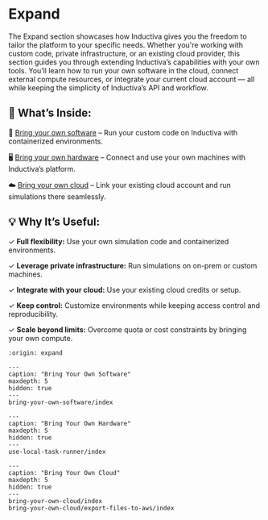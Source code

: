 # Expand 

The Expand section showcases how Inductiva gives you the freedom to tailor the 
platform to your specific needs. Whether you're working with custom code, 
private infrastructure, or an existing cloud provider, this section guides you 
through extending Inductiva’s capabilities with your own tools. You’ll learn how 
to run your own software in the cloud, connect external compute resources, or 
integrate your current cloud account — all while keeping the simplicity of 
Inductiva’s API and workflow.  

## 📘 What’s Inside:
🧩 [Bring your own software](bring-your-own-software/index.md) – Run your custom 
code on Inductiva with containerized environments.  

🖥️ [Bring your own hardware](use-local-task-runner/index.md) – Connect and use your 
own machines with Inductiva’s platform.  

☁️ [Bring your own cloud](bring-your-own-cloud/index) – Link your existing cloud 
account and run simulations there seamlessly.  


## 💡 Why It’s Useful:
✓ **Full flexibility:** Use your own simulation code and containerized environments.  

✓ **Leverage private infrastructure:** Run simulations on on-prem or custom machines.  

✓ **Integrate with your cloud:** Use your existing cloud credits or setup.  

✓ **Keep control:** Customize environments while keeping access control and reproducibility.  

✓ **Scale beyond limits:** Overcome quota or cost constraints by bringing your own compute.  


```{banner}
:origin: expand
```


```{toctree}
---
caption: "Bring Your Own Software"
maxdepth: 5
hidden: true
---
bring-your-own-software/index
```

```{toctree}
---
caption: "Bring Your Own Hardware"
maxdepth: 5
hidden: true
---
use-local-task-runner/index
```

```{toctree}
---
caption: "Bring Your Own Cloud"
maxdepth: 5
hidden: true
---
bring-your-own-cloud/index
bring-your-own-cloud/export-files-to-aws/index
```